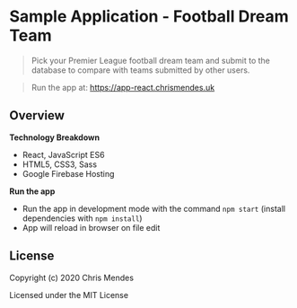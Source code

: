 # Sample Application - Football Dream Team

  > Pick your Premier League football dream team and submit to the database to compare with teams submitted by other users.

  > Run the app at: https://app-react.chrismendes.uk

## Overview

**Technology Breakdown**

* React, JavaScript ES6
* HTML5, CSS3, Sass
* Google Firebase Hosting

**Run the app**

* Run the app in development mode with the command `npm start` (install dependencies with `npm install`)
* App will reload in browser on file edit

## License

Copyright (c) 2020 Chris Mendes

Licensed under the MIT License
